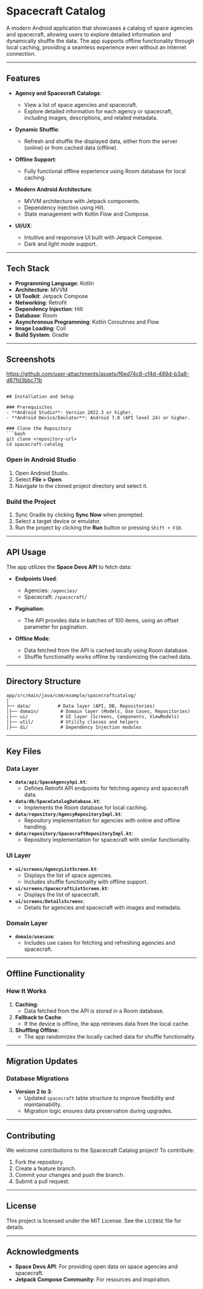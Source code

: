 # Spacecraft Catalog

A modern Android application that showcases a catalog of space agencies and spacecraft, allowing users to explore detailed information and dynamically shuffle the data. The app supports offline functionality through local caching, providing a seamless experience even without an internet connection.

---

## Features

- **Agency and Spacecraft Catalogs**:
    - View a list of space agencies and spacecraft.
    - Explore detailed information for each agency or spacecraft, including images, descriptions, and related metadata.

- **Dynamic Shuffle**:
    - Refresh and shuffle the displayed data, either from the server (online) or from cached data (offline).

- **Offline Support**:
    - Fully functional offline experience using Room database for local caching.

- **Modern Android Architecture**:
    - MVVM architecture with Jetpack components.
    - Dependency injection using Hilt.
    - State management with Kotlin Flow and Compose.

- **UI/UX**:
    - Intuitive and responsive UI built with Jetpack Compose.
    - Dark and light mode support.

---

## Tech Stack

- **Programming Language**: Kotlin
- **Architecture**: MVVM
- **UI Toolkit**: Jetpack Compose
- **Networking**: Retrofit
- **Dependency Injection**: Hilt
- **Database**: Room
- **Asynchronous Programming**: Kotlin Coroutines and Flow
- **Image Loading**: Coil
- **Build System**: Gradle

---


## Screenshots


https://github.com/user-attachments/assets/f6ed74c8-cf4d-489d-b3a8-d67fd3bbc71b




```

## Installation and Setup

### Prerequisites
- **Android Studio**: Version 2022.3 or higher.
- **Android Device/Emulator**: Android 7.0 (API level 24) or higher.

### Clone the Repository
```bash
git clone <repository-url>
cd spacecraft-catalog
```

### Open in Android Studio
1. Open Android Studio.
2. Select **File > Open**.
3. Navigate to the cloned project directory and select it.

### Build the Project
1. Sync Gradle by clicking **Sync Now** when prompted.
2. Select a target device or emulator.
3. Run the project by clicking the **Run** button or pressing `Shift + F10`.

---

## API Usage

The app utilizes the **Space Devs API** to fetch data:

- **Endpoints Used**:
    - Agencies: `/agencies/`
    - Spacecraft: `/spacecraft/`

- **Pagination**:
    - The API provides data in batches of 100 items, using an offset parameter for pagination.

- **Offline Mode**:
    - Data fetched from the API is cached locally using Room database.
    - Shuffle functionality works offline by randomizing the cached data.

---

## Directory Structure

```
app/src/main/java/com/example/spacecraftcatalog/
|
├── data/          # Data layer (API, DB, Repositories)
|├── domain/        # Domain layer (Models, Use Cases, Repositories)
|├── ui/            # UI layer (Screens, Components, ViewModels)
|├── util/          # Utility classes and helpers
|├── di/            # Dependency Injection modules
```

---

## Key Files

### Data Layer
- **`data/api/SpaceAgencyApi.kt`**:
    - Defines Retrofit API endpoints for fetching agency and spacecraft data.
- **`data/db/SpaceCatalogDatabase.kt`**:
    - Implements the Room database for local caching.
- **`data/repository/AgencyRepositoryImpl.kt`**:
    - Repository implementation for agencies with online and offline handling.
- **`data/repository/SpacecraftRepositoryImpl.kt`**:
    - Repository implementation for spacecraft with similar functionality.

### UI Layer
- **`ui/screens/AgencyListScreen.kt`**:
    - Displays the list of space agencies.
    - Includes shuffle functionality with offline support.
- **`ui/screens/SpacecraftListScreen.kt`**:
    - Displays the list of spacecraft.
- **`ui/screens/DetailsScreens`**:
    - Details for agencies and spacecraft with images and metadata.

### Domain Layer
- **`domain/usecase`**:
    - Includes use cases for fetching and refreshing agencies and spacecraft.

---

## Offline Functionality

### How It Works
1. **Caching**:
    - Data fetched from the API is stored in a Room database.
2. **Fallback to Cache**:
    - If the device is offline, the app retrieves data from the local cache.
3. **Shuffling Offline**:
    - The app randomizes the locally cached data for shuffle functionality.

---

## Migration Updates

### Database Migrations
- **Version 2 to 3**:
    - Updated `spacecraft` table structure to improve flexibility and maintainability.
    - Migration logic ensures data preservation during upgrades.

---

## Contributing

We welcome contributions to the Spacecraft Catalog project! To contribute:
1. Fork the repository.
2. Create a feature branch.
3. Commit your changes and push the branch.
4. Submit a pull request.

---

## License

This project is licensed under the MIT License. See the `LICENSE` file for details.

---

## Acknowledgments

- **Space Devs API**: For providing open data on space agencies and spacecraft.
- **Jetpack Compose Community**: For resources and inspiration.




